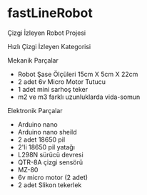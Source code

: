 # fastLineRobot
Çizgi İzleyen Robot Projesi

Hızlı Çizgi İzleyen Kategorisi

Mekanik Parçalar
- Robot Şase Ölçüleri 15cm X 5cm X 22cm
- 2 adet 6v Micro Motor Tutucu
- 1 adet mini sarhoş teker
- m2 ve m3 farklı uzunluklarda vida-somun

Elektronik Parçalar
- Arduino nano
- Arduino nano sheild
- 2 adet 18650 pil
- 2'li 18650 pil yatağı
- L298N sürücü devresi
- QTR-8A çizgi sensörü
- MZ-80
- 6v micro motor (2 adet)
- 2 adet Slikon tekerlek 

